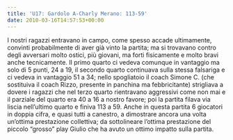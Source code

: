 ```yaml
---
title: 'U17: Gardolo A-Charly Merano: 113-59'
date: 2010-03-16T14:57:53+00:00
---
```

I nostri ragazzi entravano in campo, come spesso accade ultimamente, convinti probabilmente di aver già vinto la partita; ma si trovavano contro degli avversari molto ostici, più giovani, ma forti fisicamente e molto bravi anche tecnicamente. Il primo quarto ci vedeva comunque in vantaggio ma solo di 5 punti, 24 a 19, il secondo quarto continuava sulla stessa falsariga e ci vedeva in vantaggio 51 a 34; nello spogliatoio il coach Simone C. (che sostituiva il coach Rizzo, presente in panchina ma febbricitante) strigliava a dovere i ragazzi che nel terzo quarto rientravano aggressivi come non mai e il parziale del quarto era 40 a 16 a nostro favore; poi la partita filava via liscia nell’ultimo quarto e finiva 113 a 59. Anche in questa partita 6 giocatori in doppia cifra, e quasi tutti a canestro, a dimostrare ancora una volta un’ottima prestazione collettiva; da sottolineare l’ottima prestazione del piccolo “grosso” play Giulio che ha avuto un ottimo impatto sulla partita.